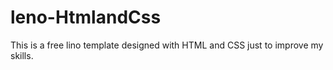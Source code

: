 # leno-HtmlandCss
This is a free lino template designed with HTML and CSS just to improve my skills.
